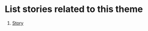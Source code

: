 
# List stories related to this theme
1. [Story](https://github.com/steveechan/mywebclass-agile-docs/blob/main/documentation/templates/theme/initiatives/epics/stories/story_template4.md)
